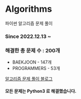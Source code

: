 # Algorithms
파이썬 알고리즘 문제 풀이
### Since 2022.12.13 ~
### 해결한 총 문제 수 : 200개
- BAEKJOON - 147개
- PROGRAMMERS - 53개

[알고리즘 문제 풀이 블로그](https://monzheld.tistory.com/category/%E2%8C%A8%EF%B8%8F%20Algorithms)
#### 모든 문제는 Python3 로 해결했습니다.
